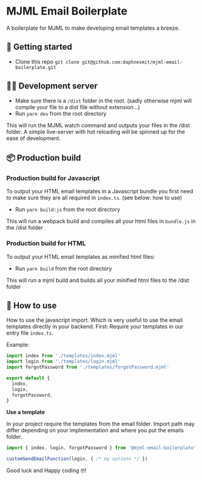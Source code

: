 # MJML Email Boilerplate
A boilerplate for MJML to make developing email templates a breeze.


## 🏁 Getting started

- Clone this repo `git clone git@github.com:daphnesmit/mjml-email-boilerplate.git`

## 🧘‍♀️ Development server

- Make sure there is a `/dist` folder in the root. (sadly otherwise mjml will compile your file to a dist file without extension...)
- Run `yarn dev` from the root directory

This will run the MJML watch command and outputs your files in the /dist folder.
A simple live-server with hot reloading will be spinned up for the ease of development.


## 📦 Production build

### Production build for Javascript
To output your HTML email templates in a Javascript bundle you first need to make sure they are all required in `index.ts`. (see below: how to use)

- Run `yarn build:js` from the root directory

This will run a webpack build and compiles all your html files in `bundle.js` in the /dist folder


### Production build for HTML
To output your HTML email templates as minified html files:

- Run `yarn build` from the root directory

This will run a mjml build and builds all your minified html files to the /dist folder


## 🚀 How to use
How to use the javascript import. Which is very useful to use the email templates directly in your backend.
First: Require your templates in our entry file `index.ts`.

Example:
```typescript
import index from './templates/index.mjml'
import login from './templates/login.mjml'
import forgotPassword from './templates/forgotPassword.mjml'

export default {
  index,
  login,
  forgotPassword,
}

```

__Use a template__

In your project require the templates from the email folder.  Import path may differ depending on your implementation and where you put the emails folder.

```typescript
import { index, login, forgotPassword } from '@mjml-email-boilerplate'

customSendEmailFunction(login, { /* my options */ })
```

Good luck and Happy coding 🤓!
